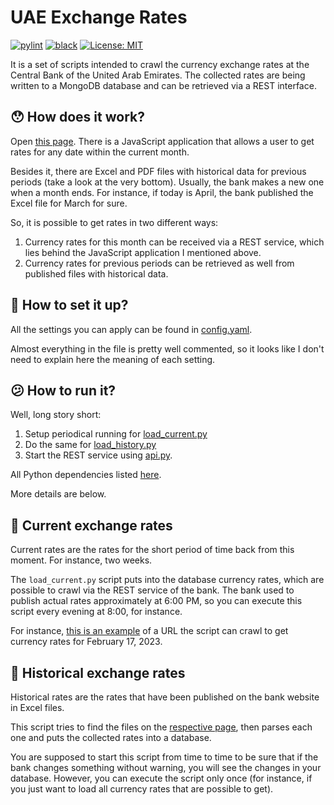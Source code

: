 # UAE Exchange Rates

[![pylint](https://github.com/vkostyanetsky/UAExchangeRates/actions/workflows/pylint.yml/badge.svg)](https://github.com/vkostyanetsky/UAExchangeRates/actions/workflows/pylint.yml) [![black](https://github.com/vkostyanetsky/UAExchangeRates/actions/workflows/black.yml/badge.svg)](https://github.com/vkostyanetsky/UAExchangeRates/actions/workflows/black.yml) [![License: MIT](https://img.shields.io/badge/License-MIT-yellow.svg)](https://opensource.org/licenses/MIT)

It is a set of scripts intended to crawl the currency exchange rates at the Central Bank of the United Arab Emirates. The collected rates are being written to a MongoDB database and can be retrieved via a REST interface.

## 😯 How does it work?

Open [this page](https://www.centralbank.ae/en/forex-eibor/exchange-rates/). There is a JavaScript application that allows a user to get rates for any date within the current month.

Besides it, there are Excel and PDF files with historical data for previous periods (take a look at the very bottom). Usually, the bank makes a new one when a month ends. For instance, if today is April, the bank published the Excel file for March for sure.

So, it is possible to get rates in two different ways:

1. Currency rates for this month can be received via a REST service, which lies behind the JavaScript application I mentioned above.
2. Currency rates for previous periods can be retrieved as well from published files with historical data.

## 🤔 How to set it up?

All the settings you can apply can be found in [config.yaml](config.yaml). 

Almost everything in the file is pretty well commented, so it looks like I don't need to explain here the meaning of each setting.

## 😕 How to run it?

Well, long story short: 

1. Setup periodical running for [load_current.py](load_current.py)
2. Do the same for [load_history.py](load_history.py) 
3. Start the REST service using [api.py](api.py).    

All Python dependencies listed [here](requirements.txt).

More details are below.

## 🌇 Current exchange rates 

Current rates are the rates for the short period of time back from this moment. For instance, two weeks. 

The `load_current.py` script puts into the database currency rates, which are possible to crawl via the REST service of the bank. The bank used to publish actual rates approximately at 6:00 PM, so you can execute this script every evening at 8:00, for instance.

For instance, [this is an example](https://www.centralbank.ae/umbraco/Surface/Exchange/GetExchangeRateAllCurrencyDate?dateTime=2023-02-17
) of a URL the script can crawl to get currency rates for February 17, 2023.

## 🌆 Historical exchange rates

Historical rates are the rates that have been published on the bank website in Excel files.

This script tries to find the files on the [respective page](https://www.centralbank.ae/umbraco/Surface/Exchange/GetExchangeRateAllCurrency), then parses each one and puts the collected rates into a database.

You are supposed to start this script from time to time to be sure that if the bank changes something without warning, you will see the changes in your database. However, you can execute the script only once (for instance, if you just want to load all currency rates that are possible to get). 




 

<!--


```



## How does it work?



## How to use it?

1. [Historical data loader](load_history.py) parse Excel files with historical currency rates and puts it into database. It is intended to be executed once, if you need all the exchange rates which are possible to get, not the current ones only.
2. [Current data loader](load_current.py) puts into database currency rates which are possible to crawl via REST service of the bank. The bank used to publish actual rates approximately at 6:00 PM, so you can execute this script every evening at 8:00, for instance.
3. [REST service](api.py) is a simple Flask app you may run via [gunicorn](https://github.com/benoitc/gunicorn), [uwsgi](https://github.com/unbit/uwsgi), or [unit](https://github.com/nginx/unit). It enables any application to get currency rates from MongoDB instance.

-->